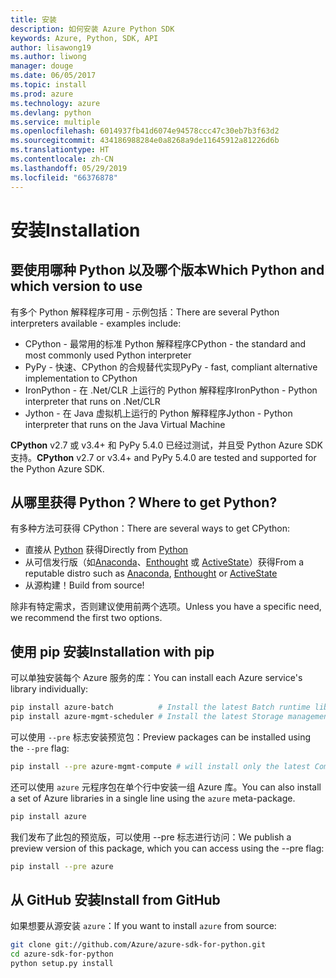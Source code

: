 ```yaml
---
title: 安装
description: 如何安装 Azure Python SDK
keywords: Azure, Python, SDK, API
author: lisawong19
ms.author: liwong
manager: douge
ms.date: 06/05/2017
ms.topic: install
ms.prod: azure
ms.technology: azure
ms.devlang: python
ms.service: multiple
ms.openlocfilehash: 6014937fb41d6074e94578ccc47c30eb7b3f63d2
ms.sourcegitcommit: 434186988284e0a8268a9de11645912a81226d6b
ms.translationtype: HT
ms.contentlocale: zh-CN
ms.lasthandoff: 05/29/2019
ms.locfileid: "66376878"
---
```

# <a name="installation"></a><span data-ttu-id="aeb44-104">安装</span><span class="sxs-lookup"><span data-stu-id="aeb44-104">Installation</span></span>

## <a name="which-python-and-which-version-to-use"></a><span data-ttu-id="aeb44-105">要使用哪种 Python 以及哪个版本</span><span class="sxs-lookup"><span data-stu-id="aeb44-105">Which Python and which version to use</span></span>

<span data-ttu-id="aeb44-106">有多个 Python 解释程序可用 - 示例包括：</span><span class="sxs-lookup"><span data-stu-id="aeb44-106">There are several Python interpreters available - examples include:</span></span>

* <span data-ttu-id="aeb44-107">CPython - 最常用的标准 Python 解释程序</span><span class="sxs-lookup"><span data-stu-id="aeb44-107">CPython - the standard and most commonly used Python interpreter</span></span>
* <span data-ttu-id="aeb44-108">PyPy - 快速、CPython 的合规替代实现</span><span class="sxs-lookup"><span data-stu-id="aeb44-108">PyPy - fast, compliant alternative implementation to CPython</span></span>
* <span data-ttu-id="aeb44-109">IronPython - 在 .Net/CLR 上运行的 Python 解释程序</span><span class="sxs-lookup"><span data-stu-id="aeb44-109">IronPython - Python interpreter that runs on .Net/CLR</span></span>
* <span data-ttu-id="aeb44-110">Jython - 在 Java 虚拟机上运行的 Python 解释程序</span><span class="sxs-lookup"><span data-stu-id="aeb44-110">Jython - Python interpreter that runs on the Java Virtual Machine</span></span>

<span data-ttu-id="aeb44-111">**CPython** v2.7 或 v3.4+ 和 PyPy 5.4.0 已经过测试，并且受 Python Azure SDK 支持。</span><span class="sxs-lookup"><span data-stu-id="aeb44-111">**CPython** v2.7 or v3.4+ and PyPy 5.4.0 are tested and supported for the Python Azure SDK.</span></span>

## <a name="where-to-get-python"></a><span data-ttu-id="aeb44-112">从哪里获得 Python？</span><span class="sxs-lookup"><span data-stu-id="aeb44-112">Where to get Python?</span></span>

<span data-ttu-id="aeb44-113">有多种方法可获得 CPython：</span><span class="sxs-lookup"><span data-stu-id="aeb44-113">There are several ways to get CPython:</span></span>

* <span data-ttu-id="aeb44-114">直接从 [Python](https://www.python.org/) 获得</span><span class="sxs-lookup"><span data-stu-id="aeb44-114">Directly from [Python](https://www.python.org/)</span></span>
* <span data-ttu-id="aeb44-115">从可信发行版（如[Anaconda](https://www.anaconda.com/)、[Enthought](https://www.enthought.com/) 或 [ActiveState](https://www.activestate.com/)）获得</span><span class="sxs-lookup"><span data-stu-id="aeb44-115">From a reputable distro such as [Anaconda](https://www.anaconda.com/), [Enthought](https://www.enthought.com/) or [ActiveState](https://www.activestate.com/)</span></span>
* <span data-ttu-id="aeb44-116">从源构建！</span><span class="sxs-lookup"><span data-stu-id="aeb44-116">Build from source!</span></span>

<span data-ttu-id="aeb44-117">除非有特定需求，否则建议使用前两个选项。</span><span class="sxs-lookup"><span data-stu-id="aeb44-117">Unless you have a specific need, we recommend the first two options.</span></span>

## <a name="installation-with-pip"></a><span data-ttu-id="aeb44-118">使用 pip 安装</span><span class="sxs-lookup"><span data-stu-id="aeb44-118">Installation with pip</span></span>

<span data-ttu-id="aeb44-119">可以单独安装每个 Azure 服务的库：</span><span class="sxs-lookup"><span data-stu-id="aeb44-119">You can install each Azure service's library individually:</span></span>

```bash
pip install azure-batch          # Install the latest Batch runtime library
pip install azure-mgmt-scheduler # Install the latest Storage management library
```

<span data-ttu-id="aeb44-120">可以使用 `--pre` 标志安装预览包：</span><span class="sxs-lookup"><span data-stu-id="aeb44-120">Preview packages can be installed using the `--pre` flag:</span></span>

```bash
pip install --pre azure-mgmt-compute # will install only the latest Compute Management library
```

<span data-ttu-id="aeb44-121">还可以使用 `azure` 元程序包在单个行中安装一组 Azure 库。</span><span class="sxs-lookup"><span data-stu-id="aeb44-121">You can also install a set of Azure libraries in a single line using the `azure` meta-package.</span></span>

```bash
pip install azure
```

<span data-ttu-id="aeb44-122">我们发布了此包的预览版，可以使用 --pre 标志进行访问：</span><span class="sxs-lookup"><span data-stu-id="aeb44-122">We publish a preview version of this package, which you can access using the --pre flag:</span></span>

```bash
pip install --pre azure
```

## <a name="install-from-github"></a><span data-ttu-id="aeb44-123">从 GitHub 安装</span><span class="sxs-lookup"><span data-stu-id="aeb44-123">Install from GitHub</span></span>

<span data-ttu-id="aeb44-124">如果想要从源安装 `azure`：</span><span class="sxs-lookup"><span data-stu-id="aeb44-124">If you want to install `azure` from source:</span></span>

```bash
git clone git://github.com/Azure/azure-sdk-for-python.git
cd azure-sdk-for-python
python setup.py install
```
